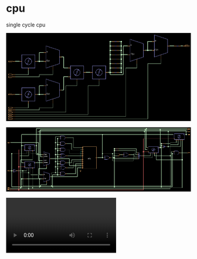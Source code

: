# cpu
single cycle cpu

![](https://github.com/BHa2R00/cpu/blob/main/20240426143411_803x383_scrot.png)

![](20240430123454_975x337_scrot.png)

![](http://t571.bah4i.xyz:8001/202405081708.mp4)
